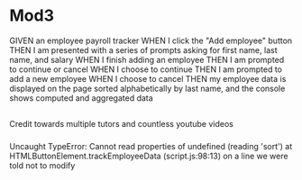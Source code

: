 # Mod3
GIVEN an employee payroll tracker
WHEN I click the "Add employee" button
THEN I am presented with a series of prompts asking for first name, last name, and salary
WHEN I finish adding an employee
THEN I am prompted to continue or cancel
WHEN I choose to continue
THEN I am prompted to add a new employee
WHEN I choose to cancel
THEN my employee data is displayed on the page sorted alphabetically by last name, and the console shows computed and aggregated data

##
Credit towards multiple tutors and countless youtube videos


###
Uncaught TypeError: Cannot read properties of undefined (reading 'sort')
    at HTMLButtonElement.trackEmployeeData (script.js:98:13) on a line we were told not to modify